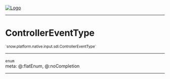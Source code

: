 
[![Logo](../../../../../../images/logo.png)](../../../../../../api/index.html)

---



<h1>ControllerEventType</h1>
<small>`snow.platform.native.input.sdl.ControllerEventType`</small>



---

`enum`
<span class="meta">
<br/>meta: @:flatEnum, @:noCompletion
</span>


---

&nbsp;
&nbsp;

